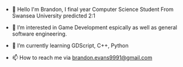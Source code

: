 - 👋 Hello I'm Brandon, I final year Computer Science Student From Swansea University predicted 2:1
- 👀 I’m interested in Game Development espically as well as general software engineering.
- 🌱 I’m currently learning GDScript, C++, Python

- 📫 How to reach me via brandon.evans9991@gmail.com

<!---
BEvans9991/BEvans9991 is a ✨ special ✨ repository because its `README.md` (this file) appears on your GitHub profile.
You can click the Preview link to take a look at your changes.
--->
